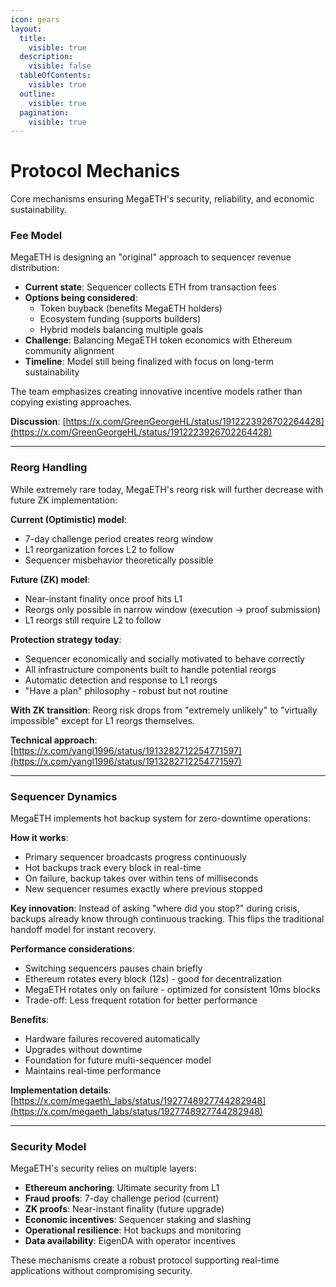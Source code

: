 ```yaml
---
icon: gears
layout:
  title:
    visible: true
  description:
    visible: false
  tableOfContents:
    visible: true
  outline:
    visible: true
  pagination:
    visible: true
---
```


# Protocol Mechanics

Core mechanisms ensuring MegaETH's security, reliability, and economic sustainability.

### Fee Model

MegaETH is designing an "original" approach to sequencer revenue distribution:

* **Current state**: Sequencer collects ETH from transaction fees
* **Options being considered**:
  * Token buyback (benefits MegaETH holders)
  * Ecosystem funding (supports builders)
  * Hybrid models balancing multiple goals
* **Challenge**: Balancing MegaETH token economics with Ethereum community alignment
* **Timeline**: Model still being finalized with focus on long-term sustainability

The team emphasizes creating innovative incentive models rather than copying existing approaches.

**Discussion**: [https://x.com/GreenGeorgeHL/status/1912223926702264428](https://x.com/GreenGeorgeHL/status/1912223926702264428)

***

### Reorg Handling

While extremely rare today, MegaETH's reorg risk will further decrease with future ZK implementation:

**Current (Optimistic) model**:

* 7-day challenge period creates reorg window
* L1 reorganization forces L2 to follow
* Sequencer misbehavior theoretically possible

**Future (ZK) model**:

* Near-instant finality once proof hits L1
* Reorgs only possible in narrow window (execution → proof submission)
* L1 reorgs still require L2 to follow

**Protection strategy today**:

* Sequencer economically and socially motivated to behave correctly
* All infrastructure components built to handle potential reorgs
* Automatic detection and response to L1 reorgs
* "Have a plan" philosophy - robust but not routine

**With ZK transition**: Reorg risk drops from "extremely unlikely" to "virtually impossible" except for L1 reorgs themselves.

**Technical approach**: [https://x.com/yangl1996/status/1913282712254771597](https://x.com/yangl1996/status/1913282712254771597)

***

### Sequencer Dynamics

MegaETH implements hot backup system for zero-downtime operations:

**How it works**:

* Primary sequencer broadcasts progress continuously
* Hot backups track every block in real-time
* On failure, backup takes over within tens of milliseconds
* New sequencer resumes exactly where previous stopped

**Key innovation**: Instead of asking "where did you stop?" during crisis, backups already know through continuous tracking. This flips the traditional handoff model for instant recovery.

**Performance considerations**:

* Switching sequencers pauses chain briefly
* Ethereum rotates every block (12s) - good for decentralization
* MegaETH rotates only on failure - optimized for consistent 10ms blocks
* Trade-off: Less frequent rotation for better performance

**Benefits**:

* Hardware failures recovered automatically
* Upgrades without downtime
* Foundation for future multi-sequencer model
* Maintains real-time performance

**Implementation details**: [https://x.com/megaeth\_labs/status/1927748927744282948](https://x.com/megaeth_labs/status/1927748927744282948)

***

### Security Model

MegaETH's security relies on multiple layers:

* **Ethereum anchoring**: Ultimate security from L1
* **Fraud proofs**: 7-day challenge period (current)
* **ZK proofs**: Near-instant finality (future upgrade)
* **Economic incentives**: Sequencer staking and slashing
* **Operational resilience**: Hot backups and monitoring
* **Data availability**: EigenDA with operator incentives

These mechanisms create a robust protocol supporting real-time applications without compromising security.

